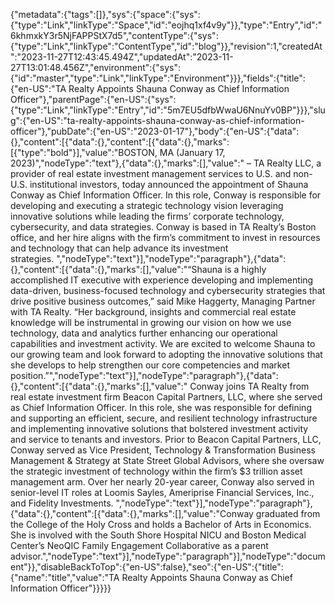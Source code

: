 {"metadata":{"tags":[]},"sys":{"space":{"sys":{"type":"Link","linkType":"Space","id":"eojhq1xf4v9y"}},"type":"Entry","id":"6khmxkY3r5NjFAPPStX7d5","contentType":{"sys":{"type":"Link","linkType":"ContentType","id":"blog"}},"revision":1,"createdAt":"2023-11-27T12:43:45.494Z","updatedAt":"2023-11-27T13:01:48.456Z","environment":{"sys":{"id":"master","type":"Link","linkType":"Environment"}}},"fields":{"title":{"en-US":"TA Realty Appoints Shauna Conway as Chief Information Officer"},"parentPage":{"en-US":{"sys":{"type":"Link","linkType":"Entry","id":"5m7EU5dfbWwaU6NnuYv0BP"}}},"slug":{"en-US":"ta-realty-appoints-shauna-conway-as-chief-information-officer"},"pubDate":{"en-US":"2023-01-17"},"body":{"en-US":{"data":{},"content":[{"data":{},"content":[{"data":{},"marks":[{"type":"bold"}],"value":"BOSTON, MA (January 17, 2023)","nodeType":"text"},{"data":{},"marks":[],"value":" – TA Realty LLC, a provider of real estate investment management services to U.S. and non-U.S. institutional investors, today announced the appointment of Shauna Conway as Chief Information Officer. In this role, Conway is responsible for developing and executing a strategic technology vision leveraging innovative solutions while leading the firms’ corporate technology, cybersecurity, and data strategies. Conway is based in TA Realty’s Boston office, and her hire aligns with the firm’s commitment to invest in resources and technology that can help advance its investment strategies. ","nodeType":"text"}],"nodeType":"paragraph"},{"data":{},"content":[{"data":{},"marks":[],"value":"“Shauna is a highly accomplished IT executive with experience developing and implementing data-driven, business-focused technology and cybersecurity strategies that drive positive business outcomes,” said Mike Haggerty, Managing Partner with TA Realty. “Her background, insights and commercial real estate knowledge will be instrumental in growing our vision on how we use technology, data and analytics further enhancing our operational capabilities and investment activity. We are excited to welcome Shauna to our growing team and look forward to adopting the innovative solutions that she develops to help strengthen our core competencies and market position.”","nodeType":"text"}],"nodeType":"paragraph"},{"data":{},"content":[{"data":{},"marks":[],"value":" Conway joins TA Realty from real estate investment firm Beacon Capital Partners, LLC, where she served as Chief Information Officer. In this role, she was responsible for defining and supporting an efficient, secure, and resilient technology infrastructure and implementing innovative solutions that bolstered investment activity and service to tenants and investors. Prior to Beacon Capital Partners, LLC, Conway served as Vice President, Technology & Transformation Business Management & Strategy at State Street Global Advisors, where she oversaw the strategic investment of technology within the firm’s $3 trillion asset management arm. Over her nearly 20-year career, Conway also served in senior-level IT roles at Loomis Sayles, Ameriprise Financial Services, Inc., and Fidelity Investments. ","nodeType":"text"}],"nodeType":"paragraph"},{"data":{},"content":[{"data":{},"marks":[],"value":"Conway graduated from the College of the Holy Cross and holds a Bachelor of Arts in Economics. She is involved with the South Shore Hospital NICU and Boston Medical Center’s NeoQIC Family Engagement Collaborative as a parent advisor.","nodeType":"text"}],"nodeType":"paragraph"}],"nodeType":"document"}},"disableBackToTop":{"en-US":false},"seo":{"en-US":{"title":{"name":"title","value":"TA Realty Appoints Shauna Conway as Chief Information Officer"}}}}}